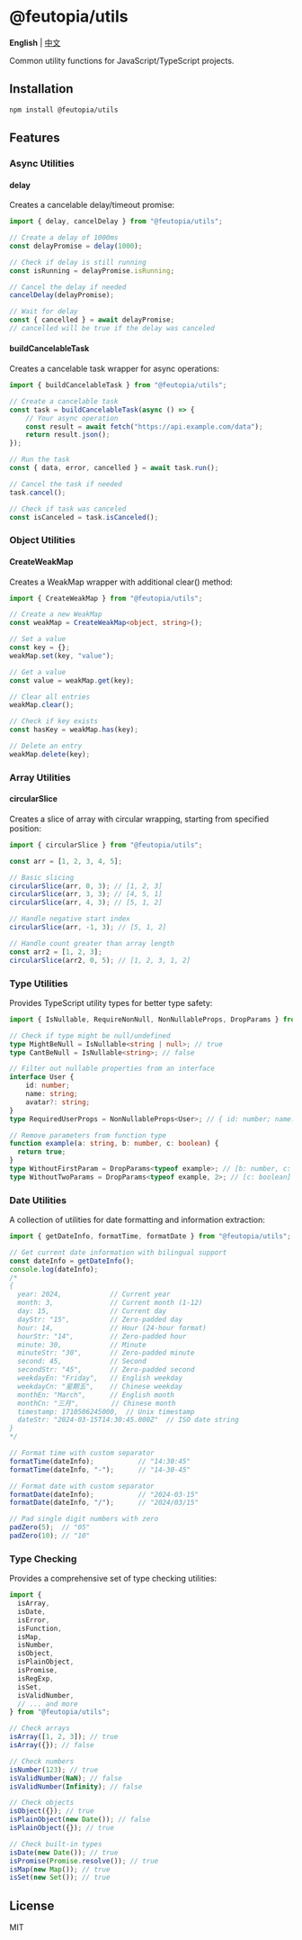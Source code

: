 # @feutopia/utils

**English** | [中文](https://github.com/feutopia/feutopia-monorepo/blob/main/packages/utils/README.zh-CN.md)

Common utility functions for JavaScript/TypeScript projects.

## Installation

```bash
npm install @feutopia/utils
```

## Features

### Async Utilities

#### delay

Creates a cancelable delay/timeout promise:

```typescript
import { delay, cancelDelay } from "@feutopia/utils";

// Create a delay of 1000ms
const delayPromise = delay(1000);

// Check if delay is still running
const isRunning = delayPromise.isRunning;

// Cancel the delay if needed
cancelDelay(delayPromise);

// Wait for delay
const { cancelled } = await delayPromise;
// cancelled will be true if the delay was canceled
```

#### buildCancelableTask

Creates a cancelable task wrapper for async operations:

```typescript
import { buildCancelableTask } from "@feutopia/utils";

// Create a cancelable task
const task = buildCancelableTask(async () => {
	// Your async operation
	const result = await fetch("https://api.example.com/data");
	return result.json();
});

// Run the task
const { data, error, cancelled } = await task.run();

// Cancel the task if needed
task.cancel();

// Check if task was canceled
const isCanceled = task.isCanceled();
```

### Object Utilities

#### CreateWeakMap

Creates a WeakMap wrapper with additional clear() method:

```typescript
import { CreateWeakMap } from "@feutopia/utils";

// Create a new WeakMap
const weakMap = CreateWeakMap<object, string>();

// Set a value
const key = {};
weakMap.set(key, "value");

// Get a value
const value = weakMap.get(key);

// Clear all entries
weakMap.clear();

// Check if key exists
const hasKey = weakMap.has(key);

// Delete an entry
weakMap.delete(key);
```

### Array Utilities

#### circularSlice

Creates a slice of array with circular wrapping, starting from specified position:

```typescript
import { circularSlice } from "@feutopia/utils";

const arr = [1, 2, 3, 4, 5];

// Basic slicing
circularSlice(arr, 0, 3); // [1, 2, 3]
circularSlice(arr, 3, 3); // [4, 5, 1]
circularSlice(arr, 4, 3); // [5, 1, 2]

// Handle negative start index
circularSlice(arr, -1, 3); // [5, 1, 2]

// Handle count greater than array length
const arr2 = [1, 2, 3];
circularSlice(arr2, 0, 5); // [1, 2, 3, 1, 2]
```

### Type Utilities

Provides TypeScript utility types for better type safety:

```typescript
import { IsNullable, RequireNonNull, NonNullableProps, DropParams } from "@feutopia/utils";

// Check if type might be null/undefined
type MightBeNull = IsNullable<string | null>; // true
type CantBeNull = IsNullable<string>; // false

// Filter out nullable properties from an interface
interface User {
	id: number;
	name: string;
	avatar?: string;
}
type RequiredUserProps = NonNullableProps<User>; // { id: number; name: string }

// Remove parameters from function type
function example(a: string, b: number, c: boolean) {
  return true;
}
type WithoutFirstParam = DropParams<typeof example>; // [b: number, c: boolean]
type WithoutTwoParams = DropParams<typeof example, 2>; // [c: boolean]
```

### Date Utilities

A collection of utilities for date formatting and information extraction:

```ts
import { getDateInfo, formatTime, formatDate } from "@feutopia/utils";

// Get current date information with bilingual support
const dateInfo = getDateInfo();
console.log(dateInfo);
/*
{
  year: 2024,            // Current year
  month: 3,              // Current month (1-12)
  day: 15,               // Current day
  dayStr: "15",          // Zero-padded day
  hour: 14,              // Hour (24-hour format)
  hourStr: "14",         // Zero-padded hour
  minute: 30,            // Minute
  minuteStr: "30",       // Zero-padded minute
  second: 45,            // Second
  secondStr: "45",       // Zero-padded second
  weekdayEn: "Friday",   // English weekday
  weekdayCn: "星期五",    // Chinese weekday
  monthEn: "March",      // English month
  monthCn: "三月",        // Chinese month
  timestamp: 1710506245000,  // Unix timestamp
  dateStr: "2024-03-15T14:30:45.000Z"  // ISO date string
}
*/

// Format time with custom separator
formatTime(dateInfo);           // "14:30:45"
formatTime(dateInfo, "-");      // "14-30-45"

// Format date with custom separator
formatDate(dateInfo);           // "2024-03-15"
formatDate(dateInfo, "/");      // "2024/03/15"

// Pad single digit numbers with zero
padZero(5);  // "05"
padZero(10); // "10"
```

### Type Checking

Provides a comprehensive set of type checking utilities:

```typescript
import { 
  isArray,
  isDate,
  isError,
  isFunction,
  isMap,
  isNumber,
  isObject,
  isPlainObject,
  isPromise,
  isRegExp,
  isSet,
  isValidNumber,
  // ... and more
} from "@feutopia/utils";

// Check arrays
isArray([1, 2, 3]); // true
isArray({}); // false

// Check numbers
isNumber(123); // true
isValidNumber(NaN); // false
isValidNumber(Infinity); // false

// Check objects
isObject({}); // true
isPlainObject(new Date()); // false
isPlainObject({}); // true

// Check built-in types
isDate(new Date()); // true
isPromise(Promise.resolve()); // true
isMap(new Map()); // true
isSet(new Set()); // true
```

## License

MIT
